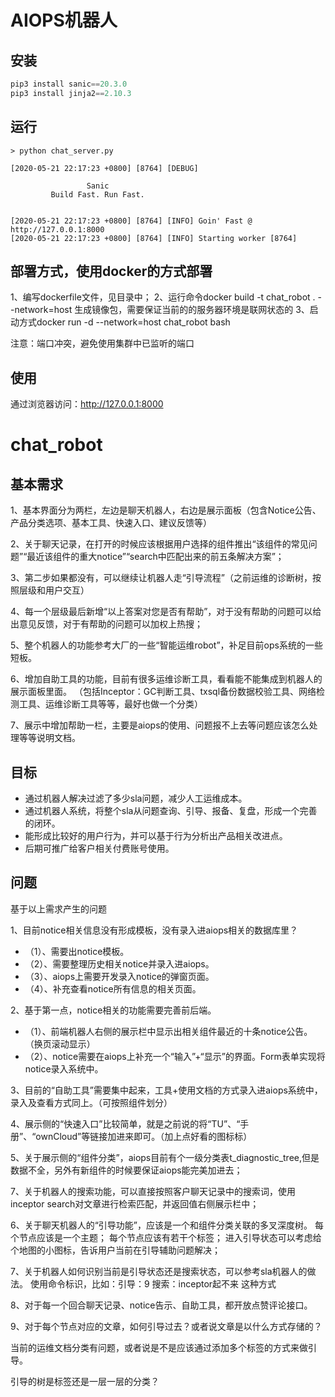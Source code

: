# AIOPS机器人

## 安装

```py
pip3 install sanic==20.3.0
pip3 install jinja2==2.10.3
```

## 运行

```shell
> python chat_server.py

[2020-05-21 22:17:23 +0800] [8764] [DEBUG]

                 Sanic
         Build Fast. Run Fast.


[2020-05-21 22:17:23 +0800] [8764] [INFO] Goin' Fast @ http://127.0.0.1:8000
[2020-05-21 22:17:23 +0800] [8764] [INFO] Starting worker [8764]
```
## 部署方式，使用docker的方式部署
1、编写dockerfile文件，见目录中；
2、运行命令docker build -t chat_robot . --network=host
生成镜像包，需要保证当前的的服务器环境是联网状态的
3、启动方式docker run -d --network=host chat_robot bash

注意：端口冲突，避免使用集群中已监听的端口


## 使用

通过浏览器访问：http://127.0.0.1:8000

# chat_robot

## 基本需求
1、基本界面分为两栏，左边是聊天机器人，右边是展示面板（包含Notice公告、产品分类选项、基本工具、快速入口、建议反馈等）

2、关于聊天记录，在打开的时候应该根据用户选择的组件推出“该组件的常见问题”“最近该组件的重大notice”“search中匹配出来的前五条解决方案”；

3、第二步如果都没有，可以继续让机器人走“引导流程”（之前运维的诊断树，按照层级和用户交互）

4、每一个层级最后新增“以上答案对您是否有帮助”，对于没有帮助的问题可以给出意见反馈，对于有帮助的问题可以加权上热搜；

5、整个机器人的功能参考大厂的一些“智能运维robot”，补足目前ops系统的一些短板。

6、增加自助工具的功能，目前有很多运维诊断工具，看看能不能集成到机器人的展示面板里面。
（包括Inceptor：GC判断工具、txsql备份数据校验工具、网络检测工具、运维诊断工具等等，最好也做一个分类）

7、展示中增加帮助一栏，主要是aiops的使用、问题报不上去等问题应该怎么处理等等说明文档。


## 目标
- 通过机器人解决过滤了多少sla问题，减少人工运维成本。
- 通过机器人系统，将整个sla从问题查询、引导、报备、复盘，形成一个完善的闭环。
- 能形成比较好的用户行为，并可以基于行为分析出产品相关改进点。
- 后期可推广给客户相关付费账号使用。


## 问题
基于以上需求产生的问题

1、目前notice相关信息没有形成模板，没有录入进aiops相关的数据库里？

- （1）、需要出notice模板。
- （2）、需要整理历史相关notice并录入进aiops。
- （3）、aiops上需要开发录入notice的弹窗页面。
- （4）、补充查看notice所有信息的相关页面。

2、基于第一点，notice相关的功能需要完善前后端。
- （1）、前端机器人右侧的展示栏中显示出相关组件最近的十条notice公告。（换页滚动显示）
- （2）、notice需要在aiops上补充一个“输入”+“显示”的界面。Form表单实现将notice录入系统中。

3、目前的“自助工具”需要集中起来，工具+使用文档的方式录入进aiops系统中，录入及查看方式同上。（可按照组件划分）

4、展示侧的“快速入口”比较简单，就是之前说的将“TU”、“手册”、“ownCloud”等链接加进来即可。（加上点好看的图标标）

5、关于展示侧的“组件分类”，aiops目前有个一级分类表t_diagnostic_tree,但是数据不全，另外有新组件的时候要保证aiops能完美加进去；

7、关于机器人的搜索功能，可以直接按照客户聊天记录中的搜索词，使用inceptor search对文章进行检索匹配，并返回值右侧展示栏中；

6、关于聊天机器人的“引导功能”，应该是一个和组件分类关联的多叉深度树。
每个节点应该是一个主题；
每个节点应该有若干个标签；
进入引导状态可以考虑给个地图的小图标，告诉用户当前在引导辅助问题解决；

7、关于机器人如何识别当前是引导状态还是搜索状态，可以参考sla机器人的做法。
使用命令标识，比如：引导：9     搜索：inceptor起不来  这种方式

8、对于每一个回合聊天记录、notice告示、自助工具，都开放点赞评论接口。

9、对于每个节点对应的文章，如何引导过去？或者说文章是以什么方式存储的？


当前的运维文档分类有问题，或者说是不是应该通过添加多个标签的方式来做引导。

引导的树是标签还是一层一层的分类？


